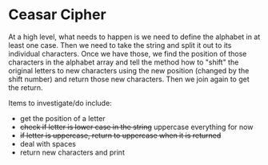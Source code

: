 # Ceasar Cipher

At a high level, what needs to happen is we need to define the alphabet in at least one case. Then we need to take the string and split it out to its individual characters. Once we have those, we find the position of those characters in the alphabet array and tell the method how to "shift" the original letters to new characters using the new position (changed by the shift number) and return those new characters. Then we join again to get the return.

Items to investigate/do include:
- get the position of a letter
- ~~check if letter is lower case in the string~~ uppercase everything for now
- ~~if letter is uppercase, return to uppercase when it is returned~~
- deal with spaces
- return new characters and print
